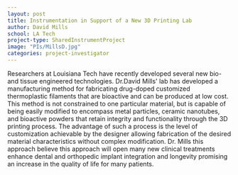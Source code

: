 ```yaml
---
layout: post
title: Instrumentation in Support of a New 3D Printing Lab
author: David Mills
school: LA Tech
project-type: SharedInstrumentProject
image: "PIs/MillsD.jpg"
categories: project-investigator
---
```



<p>Researchers at Louisiana Tech have recently developed several new bio- and tissue engineered technologies. Dr.David Mills' lab has developed a manufacturing method for fabricating drug-doped customized thermoplastic filaments that are bioactive and can be produced at low cost. This method is not constrained to one particular material, but is capable of being easily modified to encompass metal particles, ceramic nanotubes, and bioactive powders that retain integrity and functionality through the 3D printing process. The advantage of such a process is the level of customization achievable by the designer allowing fabrication of the desired material characteristics without complex modification. Dr. Mills this approach believe this approach will open many new clinical treatments enhance dental and orthopedic implant integration and longevity promising an increase in the quality of life for many patients.</p>
